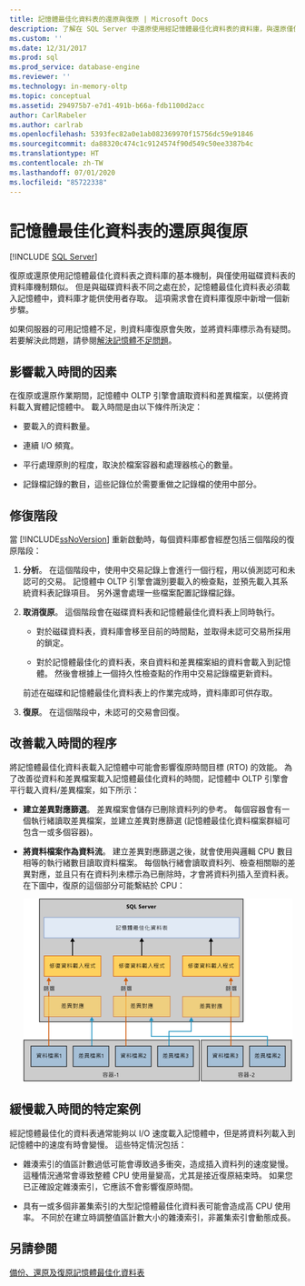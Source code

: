 ```yaml
---
title: 記憶體最佳化資料表的還原與復原 | Microsoft Docs
description: 了解在 SQL Server 中還原使用經記憶體最佳化資料表的資料庫，與還原僅使用磁碟資料表的資料庫有何不同。
ms.custom: ''
ms.date: 12/31/2017
ms.prod: sql
ms.prod_service: database-engine
ms.reviewer: ''
ms.technology: in-memory-oltp
ms.topic: conceptual
ms.assetid: 294975b7-e7d1-491b-b66a-fdb1100d2acc
author: CarlRabeler
ms.author: carlrab
ms.openlocfilehash: 5393fec82a0e1ab082369970f15756dc59e91846
ms.sourcegitcommit: da88320c474c1c9124574f90d549c50ee3387b4c
ms.translationtype: HT
ms.contentlocale: zh-TW
ms.lasthandoff: 07/01/2020
ms.locfileid: "85722338"
---
```

# <a name="restore-and-recovery-of-memory-optimized-tables"></a>記憶體最佳化資料表的還原與復原
 [!INCLUDE [SQL Server](../../includes/applies-to-version/sqlserver.md)]

復原或還原使用記憶體最佳化資料表之資料庫的基本機制，與僅使用磁碟資料表的資料庫機制類似。 但是與磁碟資料表不同之處在於，記憶體最佳化資料表必須載入記憶體中，資料庫才能供使用者存取。 這項需求會在資料庫復原中新增一個新步驟。  
  
如果伺服器的可用記憶體不足，則資料庫復原會失敗，並將資料庫標示為有疑問。 若要解決此問題，請參閱[解決記憶體不足問題](resolve-out-of-memory-issues.md)。 
  
## <a name="factors-that-affect-load-time"></a>影響載入時間的因素
在復原或還原作業期間，記憶體中 OLTP 引擎會讀取資料和差異檔案，以便將資料載入實體記憶體中。 載入時間是由以下條件所決定：  
  
-   要載入的資料數量。  
  
-   連續 I/O 頻寬。  
  
-   平行處理原則的程度，取決於檔案容器和處理器核心的數量。  
  
-   記錄檔記錄的數目，這些記錄位於需要重做之記錄檔的使用中部分。  

## <a name="phases-of-recovery"></a>修復階段
當 [!INCLUDE[ssNoVersion](../../includes/ssnoversion-md.md)] 重新啟動時，每個資料庫都會經歷包括三個階段的復原階段：  
  
1.  **分析**。 在這個階段中，使用中交易記錄上會進行一個行程，用以偵測認可和未認可的交易。 記憶體中 OLTP 引擎會識別要載入的檢查點，並預先載入其系統資料表記錄項目。 另外還會處理一些檔案配置記錄檔記錄。  
  
2.  **取消復原**。 這個階段會在磁碟資料表和記憶體最佳化資料表上同時執行。  
  
    - 對於磁碟資料表，資料庫會移至目前的時間點，並取得未認可交易所採用的鎖定。  
  
    - 對於記憶體最佳化的資料表，來自資料和差異檔案組的資料會載入到記憶體。 然後會根據上一個持久性檢查點的作用中交易記錄檔更新資料。  
  
    前述在磁碟和記憶體最佳化資料表上的作業完成時，資料庫即可供存取。  
  
3.  **復原**。 在這個階段中，未認可的交易會回復。  

## <a name="process-for-improving-load-time"></a>改善載入時間的程序
將記憶體最佳化資料表載入記憶體中可能會影響復原時間目標 (RTO) 的效能。 為了改善從資料和差異檔案載入記憶體最佳化資料的時間，記憶體中 OLTP 引擎會平行載入資料/差異檔案，如下所示：  
  
-   **建立差異對應篩選**。 差異檔案會儲存已刪除資料列的參考。 每個容器會有一個執行緒讀取差異檔案，並建立差異對應篩選 (記憶體最佳化資料檔案群組可包含一或多個容器)。  
  
-   **將資料檔案作為資料流**。 建立差異對應篩選之後，就會使用與邏輯 CPU 數目相等的執行緒數目讀取資料檔案。 每個執行緒會讀取資料列、檢查相關聯的差異對應，並且只有在資料列未標示為已刪除時，才會將資料列插入至資料表。 在下圖中，復原的這個部分可能繫結於 CPU：  
  
    ![資料串流至經記憶體最佳化的資料表](../../relational-databases/in-memory-oltp/media/memory-optimized-tables.gif "資料串流至經記憶體最佳化的資料表")  
  
## <a name="specific-cases-of-slow-load-times"></a>緩慢載入時間的特定案例
經記憶體最佳化的資料表通常能夠以 I/O 速度載入記憶體中，但是將資料列載入到記憶體中的速度有時會變慢。 這些特定情況包括：  
  
-   雜湊索引的值區計數過低可能會導致過多衝突，造成插入資料列的速度變慢。 這種情況通常會導致整體 CPU 使用量變高，尤其是接近復原結束時。 如果您已正確設定雜湊索引，它應該不會影響復原時間。  
  
-   具有一或多個非叢集索引的大型記憶體最佳化資料表可能會造成高 CPU 使用率。 不同於在建立時調整值區計數大小的雜湊索引，非叢集索引會動態成長。  
  
## <a name="see-also"></a>另請參閱  
 [備份、還原及復原記憶體最佳化資料表](https://msdn.microsoft.com/library/3f083347-0fbb-4b19-a6fb-1818d545e281)  
  
  
